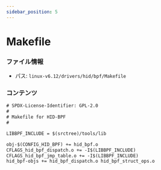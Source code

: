 ```yaml
---
sidebar_position: 5
---
```

# Makefile

### ファイル情報

- パス: `linux-v6.12/drivers/hid/bpf/Makefile`

### コンテンツ

```txt
# SPDX-License-Identifier: GPL-2.0
#
# Makefile for HID-BPF
#

LIBBPF_INCLUDE = $(srctree)/tools/lib

obj-$(CONFIG_HID_BPF) += hid_bpf.o
CFLAGS_hid_bpf_dispatch.o += -I$(LIBBPF_INCLUDE)
CFLAGS_hid_bpf_jmp_table.o += -I$(LIBBPF_INCLUDE)
hid_bpf-objs += hid_bpf_dispatch.o hid_bpf_struct_ops.o

```
